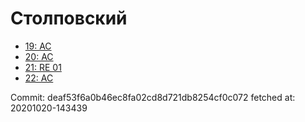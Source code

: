 # Столповский
- [19: AC](19.md)
- [20: AC](20.md)
- [21: RE 01](21.md)
- [22: AC](22.md)

Commit: deaf53f6a0b46ec8fa02cd8d721db8254cf0c072
 fetched at: 20201020-143439
